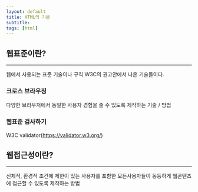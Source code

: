 ```yaml
---
layout: default
title: HTML의 기본
subtitle:
tags: [html]
---
```


## 웹표준이란?

---

웹에서 사용되는 표준 기술이나 규칙
W3C의 권고안에서 나온 기술들이다.

### 크로스 브라우징

다양한 브라우저에서 동일한 사용자 경험을 줄 수 있도록 제작하는 기술 / 방법

### 웹표준 검사하기

W3C validator(https://validator.w3.org/)

## 웹접근성이란?

---

신체적, 환경적 조건에 제한이 있는 사용자를 포함한 모든사용자들이
동등하게 웹콘텐츠에 접근할 수 있도록 제작하는 방법
